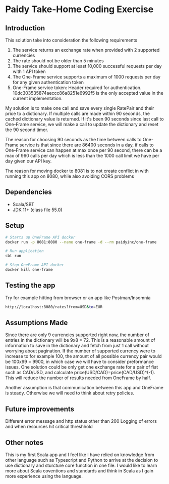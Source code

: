 # Paidy Take-Home Coding Exercise

## Introduction

This solution take into consideration the following requirements

1. The service returns an exchange rate when provided with 2 supported currencies
2. The rate should not be older than 5 minutes
3. The service should support at least 10,000 successful requests per day with 1 API token
4. The One-Frame service supports a maximum of 1000 requests per day for any given authentication token
5. One-Frame service token: Header required for authentication. 10dc303535874aeccc86a8251e6992f5 is the only accepted value in the current implementation.

My solution is to make one call and save every single RatePair and their price to a dictionary. If multiple calls are made within 90 seconds, the cached dictionary value is returned. If it's been 90 seconds since last call to One-Frame service, we will make a call to update the dictionary and reset the 90 second timer.

The reason for choosing 90 seconds as the time between calls to One-Frame service is that since there are 86400 seconds in a day, if calls to One-Frame service can happen at max once per 90 second, there can be a max of 960 calls per day which is less than the 1000 call limit we have per day given our API key.

The reason for moving docker to 8081 is to not create conflict in with running this app on 8080, while also avoiding CORS problems

## Dependencies

- Scala/SBT
- JDK 11+ (class file 55.0)

## Setup

```bash
# Starts up OneFrame API docker
docker run -p 8081:8080 --name one-frame -d --rm paidyinc/one-frame

# Run application
sbt run
```

```bash
# Stop OneFrame API docker
docker kill one-frame
```

## Testing the app

Try for example hitting from browser or an app like Postman/Insomnia
```bash
http://localhost:8080/rates?from=USD&to=EUR
```

## Assumptions Made
Since there are only 9 currencies supported right now, the number of entries in the dictionary will be 9x8 = 72. This is a reasonable amount of information to save in the dictionary and fetch from just 1 call without worrying about pagination. If the number of supported currency were to increase to for example 100, the amount of all possible currency pair would be 100x99 = 9900, in which case we will have to consider preformance issues. One solution could be only get one exchange rate for a pair of fiat such as CAD/USD, and calculate price(USD/CAD)=price(CAD/USD)^(-1). This will reduce the number of results needed from OneFrame by half.

Another assumption is that communication between this app and OneFrame is steady. Otherwise we will need to think about retry policies.

## Future improvements
Different error message and http status other than 200
Logging of errors and when resources hit critical threshhold

## Other notes
This is my first Scala app and I feel like I have relied on knowledge from other language such as Typescript and Python to arrive at the decision to use dictionary and sturcture core function in one file. I would like to learn more about Scala coventions and standards and think in Scala as I gain more experience using the language.